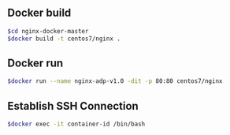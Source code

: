 
## Docker build

```bash
$cd nginx-docker-master 
$docker build -t centos7/nginx .

```

## Docker run 

```bash
$docker run --name nginx-adp-v1.0 -dit -p 80:80 centos7/nginx

```

## Establish SSH Connection  

```bash
$docker exec -it container-id /bin/bash

```


